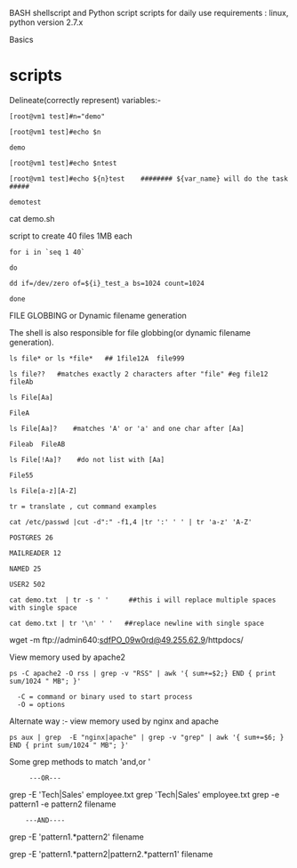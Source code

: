  BASH shellscript and Python script 
scripts for daily use
requirements : linux, python version 2.7.x

Basics

scripts
=========

Delineate(correctly represent) variables:-


    [root@vm1 test]#n="demo"

    [root@vm1 test]#echo $n

    demo

    [root@vm1 test]#echo $ntest

    [root@vm1 test]#echo ${n}test    ######## ${var_name} will do the task  #####

    demotest


cat demo.sh 

script to create 40 files 1MB each


    for i in `seq 1 40`

    do

    dd if=/dev/zero of=${i}_test_a bs=1024 count=1024

    done

 
FILE GLOBBING or Dynamic filename generation

The shell is also responsible for  file globbing(or dynamic filename generation).

    ls file* or ls *file*   ## 1file12A  file999 

    ls file??   #matches exactly 2 characters after "file" #eg file12 fileAb

    ls File[Aa]

    FileA

    ls File[Aa]?    #matches 'A' or 'a' and one char after [Aa]

    Fileab  FileAB

    ls File[!Aa]?    #do not list with [Aa]

    File55

    ls File[a-z][A-Z] 
  
    tr = translate , cut command examples

    cat /etc/passwd |cut -d":" -f1,4 |tr ':' ' ' | tr 'a-z' 'A-Z'

    POSTGRES 26

    MAILREADER 12

    NAMED 25

    USER2 502

    cat demo.txt  | tr -s ' '     ##this i will replace multiple spaces with single space

    cat demo.txt | tr '\n' ' '   ##replace newline with single space


wget  -m ftp://admin640:sdfPO_09w0rd@49.255.62.9/httpdocs/

View memory used by apache2

    ps -C apache2 -O rss | grep -v "RSS" | awk '{ sum+=$2;} END { print sum/1024 " MB"; }'

      -C = command or binary used to start process
      -O = options

 Alternate way :- view memory used by nginx and apache

    ps aux | grep  -E "nginx|apache" | grep -v "grep" | awk '{ sum+=$6; } END { print sum/1024 " MB"; }'

  Some grep methods to match 'and,or '

         ---OR---
grep -E 'Tech|Sales' employee.txt
grep 'Tech\|Sales' employee.txt
grep -e pattern1 -e pattern2 filename

        ---AND----
grep -E 'pattern1.*pattern2' filename

grep -E 'pattern1.*pattern2|pattern2.*pattern1' filename












